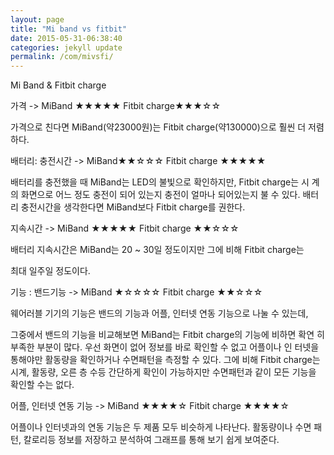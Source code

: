 ```yaml
---
layout: page
title: "Mi band vs fitbit"
date: 2015-05-31-06:38:40
categories: jekyll update
permalink: /com/mivsfi/
---
```





Mi Band & Fitbit charge

가격 -> MiBand ★★★★★ Fitbit charge★★★☆☆

가격으로 친다면 MiBand(약23000원)는 Fitbit charge(약130000)으로 훨씬 더 저렴 하다.

 

배터리: 충전시간 -> MiBand★★☆☆☆ Fitbit charge ★★★★★

배터리를 충전했을 때 MiBand는 LED의 불빛으로 확인하지만, Fitbit charge는 시 계의 화면으로 어느 정도 충전이 되어 있는지 충전이 얼마나 되어있는지 불 수 있다. 배터리 충전시간을 생각한다면 MiBand보다 Fitbit charge를 권한다.

지속시간 -> MiBand ★★★★★ Fitbit charge ★★☆☆☆

배터리 지속시간은 MiBand는 20 ~ 30일 정도이지만 그에 비해 Fitbit charge는

최대 일주일 정도이다.

 

기능 : 밴드기능 -> MiBand ★☆☆☆☆ Fitbit charge ★★☆☆☆

웨어러블 기기의 기능은 밴드의 기능과 어플, 인터넷 연동 기능으로 나눌 수 있는데,

그중에서 밴드의 기능을 비교해보면 MiBand는 Fitbit charge의 기능에 비하면 확연 히 부족한 부분이 많다. 우선 화면이 없어 정보를 바로 확인할 수 없고 어플이나 인 터넷을 통해야만 활동량을 확인하거나 수면패턴을 측정할 수 있다. 그에 비해 Fitbit charge는 시계, 활동량, 오른 층 수등 간단하게 확인이 가능하지만 수면패턴과 같이 모든 기능을 확인할 수는 없다.

 

어플, 인터넷 연동 기능 -> MiBand ★★★★☆ Fitbit charge ★★★★☆

어플이나 인터넷과의 연동 기능은 두 제품 모두 비슷하게 나타난다. 활동량이나 수면 패턴, 칼로리등 정보를 저장하고 분석하여 그래프를 통해 보기 쉽게 보여준다.
